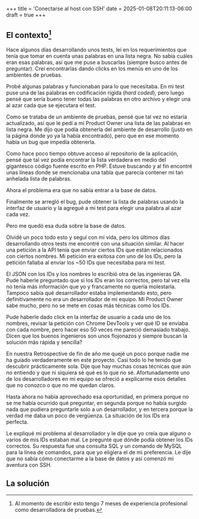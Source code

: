 +++
title = 'Conectarse al host con SSH'
date = 2025-01-08T20:11:13-06:00
draft = true
+++

## El contexto[^1]

Hace algunos días desarrollando unos tests, leí en los requerimientos que tenía que tomar en cuenta unas palabras en una lista negra. No sabía cuáles eran esas palabras, así que me puse a buscarlas (siempre busco antes de preguntar). Creí encontrarlas dando clicks en los menús en uno de los ambientes de pruebas.

Probé algunas palabras y funcionaban para lo que necesitaba. En mi test puse una de las palabras en codificación rígida (*hard coded*), pero luego pensé que sería bueno tener todas las palabras en otro archivo y elegir una al azar cada que se ejecutara el test.

Como se trataba de un ambiente de pruebas, pensé que tal vez no estaría actualizado, así que le pedí a mi Product Owner una lista de las palabras en lista negra. Me dijo que podía obtenerla del ambiente de desarrollo (justo en la página donde yo ya la había encontrado), pero que en ese momento había un bug que impedía obtenerla.

Como hace poco tiempo obtuve acceso al repositorio de la aplicación, pensé que tal vez podía encontrar la lista verdadera en medio del gigantesco código fuente escrito en PHP. Estuve buscando y al fin encontré unas líneas donde se mencionaba una tabla que parecía contener mi tan anhelada lista de palabras.

Ahora el problema era que no sabía entrar a la base de datos.

Finalmente se arregló el bug, pude obtener la lista de palabras usando la interfaz de usuario y la agregué a mi test para elegir una palabra al azar cada vez.

Pero me quedó esa duda sobre la base de datos.

Olvidé un poco todo esto y seguí con mi vida, pero los últimos días desarrollando otros tests me encontré con una situación similar. Al hacer una petición a la API tenía que enviar ciertos IDs que están relacionados con ciertos nombres. Mi petición era exitosa con uno de los IDs, pero la petición fallaba al enviar los ~50 IDs que necesitaba para mi test.

El JSON con los IDs y los nombres lo escribió otra de las ingenieras QA. Pude haberle preguntado que si los IDs eran los correctos, pero tal vez ella no tenía más información que yo y francamente no quería molestarla. Tampoco sabía qué desarrollador estaba implementando esto, pero definitivamente no era un desarrollador de mi equipo. Mi Product Owner sabe mucho, pero no se mete en cosas más técnicas como los IDs.

Pude haberle dado click en la interfaz de usuario a cada uno de los nombres, revisar la petición con Chrome DevTools y ver qué ID se enviaba con cada nombre, pero hacer eso 50 veces me pareció demasiado trabajo. Dicen que los buenos ingenieros son unos flojonazos y siempre buscan la solución más rápida y sencilla?

En nuestra Retrospective de fin de año me quejé un poco porque nadie me ha guiado verdaderamente en este proyecto. Casi todo lo he tenido que descubrir prácticamente sola. Dije que hay muchas cosas técnicas que aún no entiendo y que ni siquiera sé qué es lo que no sé. Afortunadamente uno de los desarrolladores en mi equipo se ofreció a explicarme esos detalles que no conozco o que no me quedan claros.

Hasta ahora no había aprovechado esa oportunidad, en primera porque no se me había ocurrido qué preguntar, en segunda porque no había surgido nada que pudiera preguntarle solo a un desarrollador, y en tercera porque la verdad me daba un poco de vergüenza. La situación de los IDs era perfecta.

Le expliqué mi problema al desarrollador y le dije que yo creía que alguno o varios de mis IDs estaban mal. Le pregunté que dónde podía obtener los IDs correctos. Su respuesta fue una consulta SQL y un comando de MySQL para la línea de comandos, para que yo eligiera el de mi preferencia. Le dije que no sabía cómo conectarme a la base de datos y así comenzó mi aventura con SSH.

## La solución

[^1]: Al momento de escribir esto tengo 7 meses de experiencia profesional como desarrolladora de pruebas.


